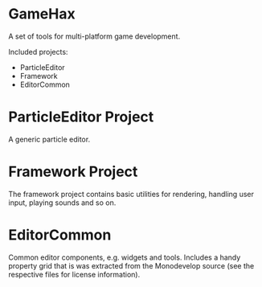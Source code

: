 GameHax
=======

A set of tools for multi-platform game development.

Included projects:
* ParticleEditor
* Framework
* EditorCommon

ParticleEditor Project
=======
A generic particle editor.

Framework Project
=======
The framework project contains basic utilities for rendering, handling user 
input, playing sounds and so on.

EditorCommon
=======
Common editor components, e.g. widgets and tools. Includes a handy property grid that is was extracted from the Monodevelop source (see the respective files for license information).